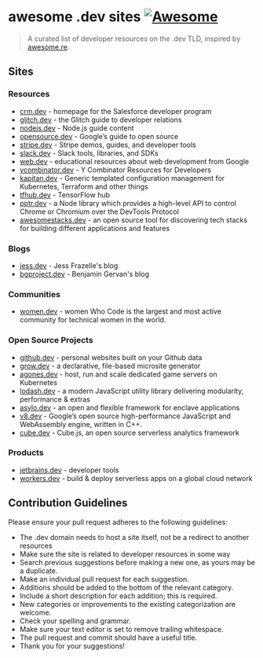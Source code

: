 # awesome .dev sites [![Awesome](https://cdn.rawgit.com/sindresorhus/awesome/d7305f38d29fed78fa85652e3a63e154dd8e8829/media/badge.svg)](https://github.com/sindresorhus/awesome)

> A curated list of developer resources on the .dev TLD, inspired by [awesome.re](http://awesome.re).

## Sites

### Resources

- [crm.dev](https://crm.dev) - homepage for the Salesforce developer program
- [glitch.dev](https://glitch.dev/) - the Glitch guide to developer relations
- [nodejs.dev](https://nodejs.dev/) - Node.js guide content
- [opensource.dev](https://opensource.dev/) - Google’s guide to open source
- [stripe.dev](https://stripe.dev/) - Stripe demos, guides, and developer tools
- [slack.dev](https://slack.dev/) - Slack tools, libraries, and SDKs
- [web.dev](https://web.dev/) - educational resources about web development from Google
- [ycombinator.dev](https://ycombinator.dev/) - Y Combinator Resources for Developers
- [kapitan.dev](https://kapitan.dev/) - Generic templated configuration management for Kubernetes, Terraform and other things
- [tfhub.dev](https://tfhub.dev/) - TensorFlow hub
- [pptr.dev](https://pptr.dev/) - a Node library which provides a high-level API to control Chrome or Chromium over the DevTools Protocol
- [awesomestacks.dev](https://awesomestacks.dev/) - an open source tool for discovering tech stacks for building different applications and features

### Blogs

- [jess.dev](https://jess.dev/) - Jess Frazelle's blog
- [bgproject.dev](https://bgproject.dev/) - Benjamin Gervan's blog

### Communities

- [women.dev](https://women.dev/) - women Who Code is the largest and most active community for technical women in the world.

### Open Source Projects

- [github.dev](https://github.dev/) - personal websites built on your Github data
- [grow.dev](https://grow.dev/) - a declarative, file-based microsite generator
- [agones.dev](https://agones.dev/) - host, run and scale dedicated game servers on Kubernetes
- [lodash.dev](https://lodash.dev/) - a modern JavaScript utility library delivering modularity, performance & extras
- [asylo.dev](https://asylo.dev/) - an open and flexible framework for enclave applications
- [v8.dev](https://v8.dev/) - Google’s open source high-performance JavaScript and WebAssembly engine, written in C++. 
- [cube.dev](https://cube.dev/) - Cube.js, an open source serverless analytics framework


### Products

- [jetbrains.dev](https://jetbrains.dev/) - developer tools
- [workers.dev](https://workers.dev/) - build & deploy serverless apps on a global cloud network


## Contribution Guidelines

Please ensure your pull request adheres to the following guidelines:

- The .dev domain needs to host a site itself, not be a redirect to another resources
- Make sure the site is related to developer resources in some way
- Search previous suggestions before making a new one, as yours may be a duplicate.
- Make an individual pull request for each suggestion.
- Additions should be added to the bottom of the relevant category.
- Include a short description for each addition; this is required.
- New categories or improvements to the existing categorization are welcome.
- Check your spelling and grammar.
- Make sure your text editor is set to remove trailing whitespace.
- The pull request and commit should have a useful title.
- Thank you for your suggestions!
